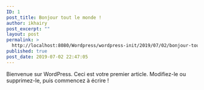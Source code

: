 ```yaml
---
ID: 1
post_title: Bonjour tout le monde !
author: ikhairy
post_excerpt: ""
layout: post
permalink: >
  http://localhost:8080/Wordpress/wordpress-init/2019/07/02/bonjour-tout-le-monde/
published: true
post_date: 2019-07-02 22:47:05
---
```

<!-- wp:paragraph -->
<p>Bienvenue sur WordPress. Ceci est votre premier article. Modifiez-le ou supprimez-le, puis commencez à écrire !</p>
<!-- /wp:paragraph -->